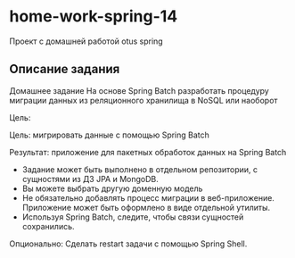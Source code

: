 # home-work-spring-14
Проект с домашней работой otus spring

## Описание задания
Домашнее задание
На основе Spring Batch разработать процедуру миграции данных из реляционного хранилища в NoSQL или наоборот

Цель:

Цель: мигрировать данные с помощью Spring Batch

Результат: приложение для пакетных обработок данных на Spring Batch

- Задание может быть выполнено в отдельном репозитории, с сущностями из ДЗ JPA и MongoDB.
- Вы можете выбрать другую доменную модель
- Не обязательно добавлять процесс миграции в веб-приложение. Приложение может быть оформлено в виде отдельной утилиты.
- Используя Spring Batch, следите, чтобы связи сущностей сохранились.

Опционально: Сделать restart задачи с помощью Spring Shell.